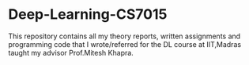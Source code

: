 # Deep-Learning-CS7015
This repository contains all my theory reports, written assignments and programming code that I wrote/referred for the DL course at IIT,Madras taught my advisor Prof.Mitesh Khapra.
